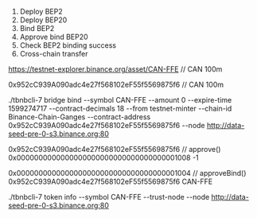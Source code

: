 



1) Deploy BEP2
2) Deploy BEP20
3) Bind BEP2
4) Approve bind BEP20
5) Check BEP2 binding success
6) Cross-chain transfer


https://testnet-explorer.binance.org/asset/CAN-FFE // CAN 100m

0x952cC939A090adc4e27f568102eF55f5569875f6 // CAN 100m

./tbnbcli-7 bridge bind --symbol CAN-FFE  --amount 0 --expire-time 1599274717 --contract-decimals 18 --from testnet-minter --chain-id Binance-Chain-Ganges --contract-address 0x952cC939A090adc4e27f568102eF55f5569875f6 --node http://data-seed-pre-0-s3.binance.org:80

  
0x952cC939A090adc4e27f568102eF55f5569875f6 // approve()
0x0000000000000000000000000000000000001008 
-1

0x0000000000000000000000000000000000001004 // approveBind()
0x952cC939A090adc4e27f568102eF55f5569875f6
CAN-FFE 

./tbnbcli-7 token info --symbol CAN-FFE --trust-node --node http://data-seed-pre-0-s3.binance.org:80

